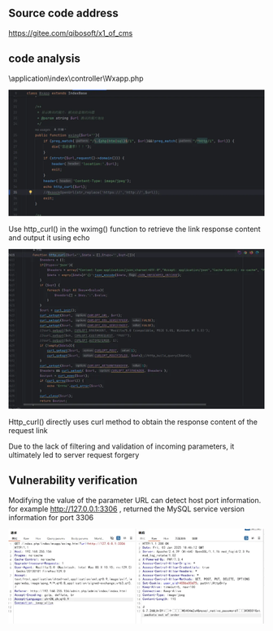 ## Source code address
https://gitee.com/qibosoft/x1_of_cms


## code analysis



\application\index\controller\Wxapp.php

![](./images/image1.png)

Use http_curl() in the wximg() function to retrieve the link response content and output it using echo

![img](./images/image2.png)

Http_curl() directly uses curl method to obtain the response content of the request link

Due to the lack of filtering and validation of incoming parameters, it ultimately led to server request forgery



## Vulnerability verification

Modifying the value of the parameter URL can detect host port information. for example http://127.0.0.1:3306 , returned the MySQL service version information for port 3306

![image.png](./images/image3.png)
